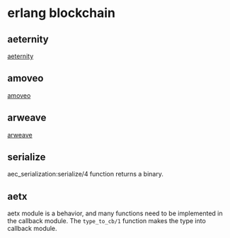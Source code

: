 # erlang blockchain

## aeternity
[aeternity](https://github.com/aeternity)

## amoveo
[amoveo](https://github.com/zack-bitcoin/amoveo)

## arweave
[arweave](https://github.com/ArweaveTeam/arweave)

## serialize
aec_serialization:serialize/4 function returns a binary.

## aetx
aetx module is a behavior, and many functions need to be implemented in the callback module. The `type_to_cb/1`  function makes the type into callback module.
